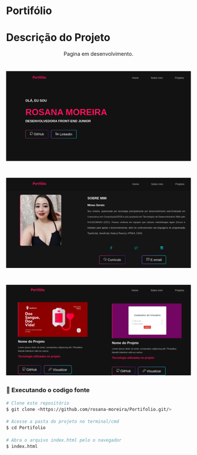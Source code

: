 # Portifólio
# Descrição do Projeto
<p align="center">
Pagina em desenvolvimento.
</p>

<h1 align="center">
  <img alt="logo" title="#logo" src="./assets/img/git-01.png" />
</h1>

<h1 align="center">
  <img alt="logo" title="#logo" src="./assets/img/git-02.png" />
</h1>

<h1 align="center">
  <img alt="logo" title="#logo" src="./assets/img/git-03.png" />
</h1>

### 🎲 Executando o codigo fonte

```bash
# Clone este repositório
$ git clone <https://github.com/rosana-moreira/Portifolio.git/>

# Acesse a pasta do projeto no terminal/cmd
$ cd Portifolio

# Abra o arquivo index.html pelo o navegador
$ index.html

```